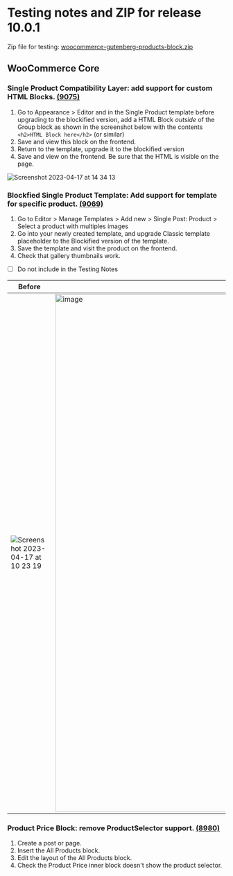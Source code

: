 # Testing notes and ZIP for release 10.0.1

Zip file for testing: [woocommerce-gutenberg-products-block.zip](https://github.com/woocommerce/woocommerce-blocks/files/11190253/woocommerce-gutenberg-products-block.zip)

## WooCommerce Core

### Single Product Compatibility Layer: add support for custom HTML Blocks. [(9075)](https://github.com/woocommerce/woocommerce-blocks/pull/9075)

1. Go to Appearance > Editor and in the Single Product template before upgrading to the blockified version, add a HTML Block _outside_ of the Group block as shown in the screenshot below with the contents `<h2>HTML Block here</h2>` (or similar)
2. Save and view this block on the frontend.
3. Return to the template, upgrade it to the blockified version
4. Save and view on the frontend. Be sure that the HTML is visible on the page.

![Screenshot 2023-04-17 at 14 34 13](https://user-images.githubusercontent.com/8639742/232499923-9ca7cb7a-c4e7-417d-af78-a8b86b87ea10.png)

### Blockfied Single Product Template: Add support for template for specific product. [(9069)](https://github.com/woocommerce/woocommerce-blocks/pull/9069)

1. Go to Editor > Manage Templates > Add new > Single Post: Product > Select a product with multiples images
2. Go into your newly created template, and upgrade Classic template placeholder to the Blockified version of the template.
3. Save the template and visit the product on the frontend.
4. Check that gallery thumbnails work.

* [ ] Do not include in the Testing Notes <!-- Check this box if this PR can't be tested by users (ie: it doesn't include user-facing changes or it can't be tested without manually modifying the code). -->

| Before | After |
|--------|--------|
|![Screenshot 2023-04-17 at 10 23 19](https://user-images.githubusercontent.com/8639742/232442575-6c3929f3-bdf2-403b-89dc-4a2f21d00312.png)|<img width="1194" alt="image" src="https://user-images.githubusercontent.com/4463174/232467549-35a54ad7-e90a-4263-aa5d-afff83838407.png">|

### Product Price Block: remove ProductSelector support.  [(8980)](https://github.com/woocommerce/woocommerce-blocks/pull/8980)

1. Create a post or page.
2. Insert the All Products block.
3. Edit the layout of the All Products block.
4. Check the Product Price inner block doesn't show the product selector.

